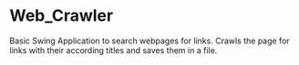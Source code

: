 # Web_Crawler

Basic Swing Application to search webpages for links. Crawls the page for links with their according titles and saves them in a file.
